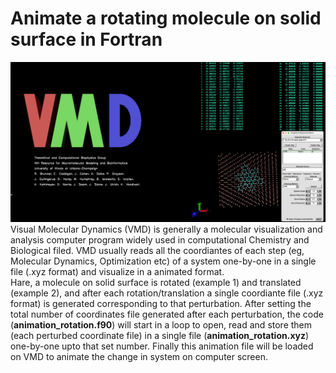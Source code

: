 # Animate a rotating molecule on solid surface in Fortran
![image alt](https://github.com/atomicadi/Animate-a-rotating-molecule-on-solid-surface_in-Fortran/blob/77e654e17ab198b5ca6d11fa38d2ae6e7e3bff33/Untitled.001.png)
Visual Molecular Dynamics (VMD) is generally a molecular visualization and analysis computer program widely used in computational Chemistry and Biological filed. VMD usually reads all the coordiantes of each step (eg, Molecular Dynamics, Optimization etc) of a system one-by-one in a single file (.xyz format) and visualize in a animated format.\
Hare, a molecule on solid surface is rotated (example 1) and translated (example 2), and after each rotation/translation a single coordiante file (.xyz format) is generated corresponding to that perturbation. After setting the total number of coordinates file generated after each perturbation, the code (**animation_rotation.f90**) will start in a loop to open, read and store them (each perturbed coordinate file) in a single file (**animation_rotation.xyz**) one-by-one upto that set number. Finally this animation file will be loaded on VMD to animate the change in system on computer screen.
